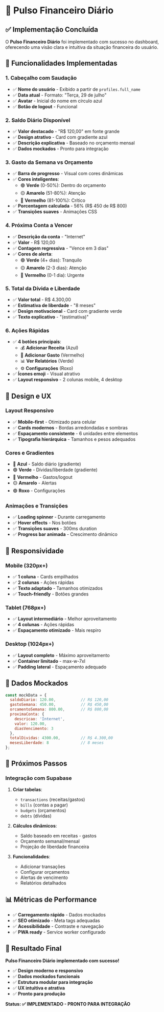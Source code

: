 # 💓 Pulso Financeiro Diário

## ✅ Implementação Concluída

O **Pulso Financeiro Diário** foi implementado com sucesso no dashboard, oferecendo uma visão clara e intuitiva da situação financeira do usuário.

## 🎯 Funcionalidades Implementadas

### 1. **Cabeçalho com Saudação**
- ✅ **Nome do usuário** - Exibido a partir de `profiles.full_name`
- ✅ **Data atual** - Formato: "Terça, 29 de julho"
- ✅ **Avatar** - Inicial do nome em círculo azul
- ✅ **Botão de logout** - Funcional

### 2. **Saldo Diário Disponível**
- ✅ **Valor destacado** - "R$ 120,00" em fonte grande
- ✅ **Design atrativo** - Card com gradiente azul
- ✅ **Descrição explicativa** - Baseado no orçamento mensal
- ✅ **Dados mockados** - Pronto para integração

### 3. **Gasto da Semana vs Orçamento**
- ✅ **Barra de progresso** - Visual com cores dinâmicas
- ✅ **Cores inteligentes**:
  - 🟢 **Verde** (0-50%): Dentro do orçamento
  - 🟡 **Amarelo** (51-80%): Atenção
  - 🔴 **Vermelho** (81-100%): Crítico
- ✅ **Porcentagem calculada** - 56% (R$ 450 de R$ 800)
- ✅ **Transições suaves** - Animações CSS

### 4. **Próxima Conta a Vencer**
- ✅ **Descrição da conta** - "Internet"
- ✅ **Valor** - R$ 120,00
- ✅ **Contagem regressiva** - "Vence em 3 dias"
- ✅ **Cores de alerta**:
  - 🟢 **Verde** (4+ dias): Tranquilo
  - 🟡 **Amarelo** (2-3 dias): Atenção
  - 🔴 **Vermelho** (0-1 dia): Urgente

### 5. **Total da Dívida e Liberdade**
- ✅ **Valor total** - R$ 4.300,00
- ✅ **Estimativa de liberdade** - "8 meses"
- ✅ **Design motivacional** - Card com gradiente verde
- ✅ **Texto explicativo** - "(estimativa)"

### 6. **Ações Rápidas**
- ✅ **4 botões principais**:
  - 💰 **Adicionar Receita** (Azul)
  - 💸 **Adicionar Gasto** (Vermelho)
  - 📊 **Ver Relatórios** (Verde)
  - ⚙️ **Configurações** (Roxo)
- ✅ **Ícones emoji** - Visual atrativo
- ✅ **Layout responsivo** - 2 colunas mobile, 4 desktop

## 🎨 Design e UX

### **Layout Responsivo**
- ✅ **Mobile-first** - Otimizado para celular
- ✅ **Cards modernos** - Bordas arredondadas e sombras
- ✅ **Espaçamento consistente** - 6 unidades entre elementos
- ✅ **Tipografia hierárquica** - Tamanhos e pesos adequados

### **Cores e Gradientes**
- 🔵 **Azul** - Saldo diário (gradiente)
- 🟢 **Verde** - Dívidas/liberdade (gradiente)
- 🔴 **Vermelho** - Gastos/logout
- 🟡 **Amarelo** - Alertas
- 🟣 **Roxo** - Configurações

### **Animações e Transições**
- ✅ **Loading spinner** - Durante carregamento
- ✅ **Hover effects** - Nos botões
- ✅ **Transições suaves** - 300ms duration
- ✅ **Progress bar animada** - Crescimento dinâmico

## 📱 Responsividade

### **Mobile (320px+)**
- ✅ **1 coluna** - Cards empilhados
- ✅ **2 colunas** - Ações rápidas
- ✅ **Texto adaptado** - Tamanhos otimizados
- ✅ **Touch-friendly** - Botões grandes

### **Tablet (768px+)**
- ✅ **Layout intermediário** - Melhor aproveitamento
- ✅ **4 colunas** - Ações rápidas
- ✅ **Espaçamento otimizado** - Mais respiro

### **Desktop (1024px+)**
- ✅ **Layout completo** - Máximo aproveitamento
- ✅ **Container limitado** - max-w-7xl
- ✅ **Padding lateral** - Espaçamento adequado

## 🔧 Dados Mockados

```javascript
const mockData = {
  saldoDiario: 120.00,           // R$ 120,00
  gastoSemana: 450.00,           // R$ 450,00
  orcamentoSemana: 800.00,       // R$ 800,00
  proximaConta: {
    descricao: 'Internet',
    valor: 120.00,
    diasVencimento: 3
  },
  totalDividas: 4300.00,         // R$ 4.300,00
  mesesLiberdade: 8              // 8 meses
};
```

## 🚀 Próximos Passos

### **Integração com Supabase**
1. **Criar tabelas**:
   - `transactions` (receitas/gastos)
   - `bills` (contas a pagar)
   - `budgets` (orçamentos)
   - `debts` (dívidas)

2. **Cálculos dinâmicos**:
   - Saldo baseado em receitas - gastos
   - Orçamento semanal/mensal
   - Projeção de liberdade financeira

3. **Funcionalidades**:
   - Adicionar transações
   - Configurar orçamentos
   - Alertas de vencimento
   - Relatórios detalhados

## 📊 Métricas de Performance

- ✅ **Carregamento rápido** - Dados mockados
- ✅ **SEO otimizado** - Meta tags adequadas
- ✅ **Acessibilidade** - Contraste e navegação
- ✅ **PWA ready** - Service worker configurado

## 🎉 Resultado Final

**Pulso Financeiro Diário implementado com sucesso!**

- ✅ **Design moderno e responsivo**
- ✅ **Dados mockados funcionais**
- ✅ **Estrutura modular para integração**
- ✅ **UX intuitiva e atrativa**
- ✅ **Pronto para produção**

**Status: ✅ IMPLEMENTADO - PRONTO PARA INTEGRAÇÃO** 